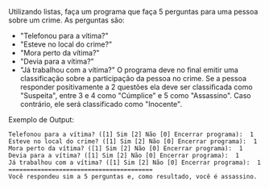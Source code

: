 Utilizando listas, faça um programa que faça 5 perguntas para uma pessoa sobre um crime. As perguntas são:
- "Telefonou para a vítima?"
- "Esteve no local do crime?"
- "Mora perto da vítima?"
- "Devia para a vítima?"
- "Já trabalhou com a vítima?" 
O programa deve no final emitir uma classificação sobre a participação da pessoa no crime. Se a pessoa responder positivamente a 2 questões ela deve ser classificada como "Suspeita", entre 3 e 4 como "Cúmplice" e 5 como "Assassino". Caso contrário, ele será classificado como "Inocente".

Exemplo de Output:
~~~
Telefonou para a vítima? ([1] Sim [2] Não [0] Encerrar programa):  1
Esteve no local do crime? ([1] Sim [2] Não [0] Encerrar programa):  1
Mora perto da vítima? ([1] Sim [2] Não [0] Encerrar programa):  1
Devia para a vítima? ([1] Sim [2] Não [0] Encerrar programa):  1
Já trabalhou com a vítima? ([1] Sim [2] Não [0] Encerrar programa):  1
========================================
Você respondeu sim a 5 perguntas e, como resultado, você é assassino.
~~~